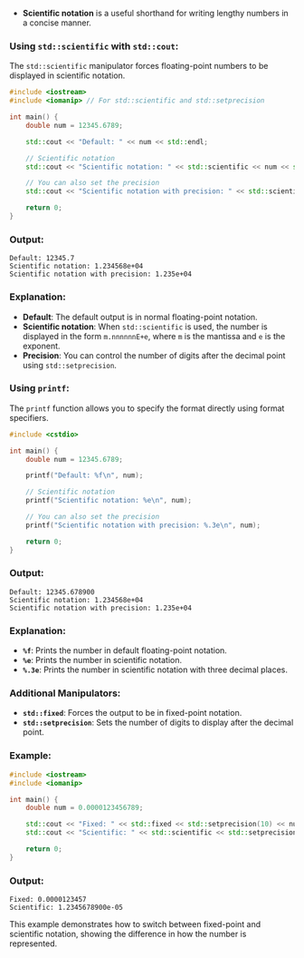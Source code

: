 - **Scientific notation** is a useful shorthand for writing lengthy numbers in a concise manner.

### Using `std::scientific` with `std::cout`:

The `std::scientific` manipulator forces floating-point numbers to be displayed in scientific notation.

```cpp
#include <iostream>
#include <iomanip> // For std::scientific and std::setprecision

int main() {
    double num = 12345.6789;

    std::cout << "Default: " << num << std::endl;

    // Scientific notation
    std::cout << "Scientific notation: " << std::scientific << num << std::endl;

    // You can also set the precision
    std::cout << "Scientific notation with precision: " << std::scientific << std::setprecision(3) << num << std::endl;

    return 0;
}
```

### Output:

```
Default: 12345.7
Scientific notation: 1.234568e+04
Scientific notation with precision: 1.235e+04
```

### Explanation:
- **Default**: The default output is in normal floating-point notation.
- **Scientific notation**: When `std::scientific` is used, the number is displayed in the form `m.nnnnnnE+e`, where `m` is the mantissa and `e` is the exponent.
- **Precision**: You can control the number of digits after the decimal point using `std::setprecision`.

### Using `printf`:

The `printf` function allows you to specify the format directly using format specifiers.

```cpp
#include <cstdio>

int main() {
    double num = 12345.6789;

    printf("Default: %f\n", num);

    // Scientific notation
    printf("Scientific notation: %e\n", num);

    // You can also set the precision
    printf("Scientific notation with precision: %.3e\n", num);

    return 0;
}
```

### Output:

```
Default: 12345.678900
Scientific notation: 1.234568e+04
Scientific notation with precision: 1.235e+04
```

### Explanation:
- **`%f`**: Prints the number in default floating-point notation.
- **`%e`**: Prints the number in scientific notation.
- **`%.3e`**: Prints the number in scientific notation with three decimal places.

### Additional Manipulators:
- **`std::fixed`**: Forces the output to be in fixed-point notation.
- **`std::setprecision`**: Sets the number of digits to display after the decimal point.

### Example:

```cpp
#include <iostream>
#include <iomanip>

int main() {
    double num = 0.0000123456789;

    std::cout << "Fixed: " << std::fixed << std::setprecision(10) << num << std::endl;
    std::cout << "Scientific: " << std::scientific << std::setprecision(10) << num << std::endl;

    return 0;
}
```

### Output:

```
Fixed: 0.0000123457
Scientific: 1.2345678900e-05
```

This example demonstrates how to switch between fixed-point and scientific notation, showing the difference in how the number is represented.
